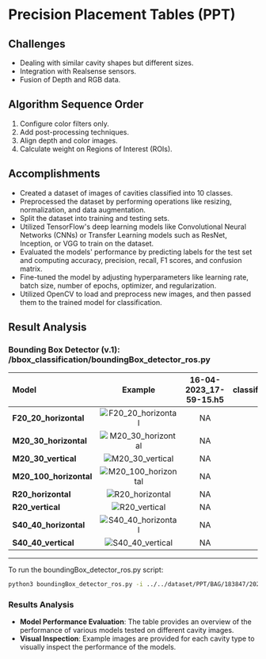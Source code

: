 # Precision Placement Tables (PPT)

## Challenges
- Dealing with similar cavity shapes but different sizes.
- Integration with Realsense sensors.
- Fusion of Depth and RGB data.

## Algorithm Sequence Order
1. Configure color filters only.
2. Add post-processing techniques.
3. Align depth and color images.
4. Calculate weight on Regions of Interest (ROIs).

## Accomplishments
- Created a dataset of images of cavities classified into 10 classes.
- Preprocessed the dataset by performing operations like resizing, normalization, and data augmentation.
- Split the dataset into training and testing sets.
- Utilized TensorFlow's deep learning models like Convolutional Neural Networks (CNNs) or Transfer Learning models such as ResNet, Inception, or VGG to train on the dataset.
- Evaluated the models' performance by predicting labels for the test set and computing accuracy, precision, recall, F1 scores, and confusion matrix.
- Fine-tuned the model by adjusting hyperparameters like learning rate, batch size, number of epochs, optimizer, and regularization.
- Utilized OpenCV to load and preprocess new images, and then passed them to the trained model for classification.

## Result Analysis

### Bounding Box Detector (v.1): /bbox_classification/boundingBox_detector_ros.py

| Model | Example | 16-04-2023_17-59-15.h5 | classification_VGG16.h5 | EfficientNetV2B0_v1.h5 | EfficientNetV2B0_v2.h5 | MobileNetV2_v2.h5 | Pretrained_EfficientNetB0.h5 | VGG16_v1.h5 | VGG16_v2.h5 |
| :--- | :---: | :---: | :---: | :---: | :---: | :---: | :---: | :---: | :---: |
| **F20_20_horizontal**| ![F20_20_horizontal](../dataset/PPT/cavity_images_100perCavity/F20_20_horizontal/F20_20_h_001.jpg) | NA | NA | NA | NA | NA | NA | NA | NA |
| **M20_30_horizontal**| ![M20_30_horizontal](../dataset/PPT/cavity_images_100perCavity/M20_30_horizontal/M20_h_001.jpg) | NA | NA | NA | NA | NA | NA | NA | NA |
| **M20_30_vertical**| ![M20_30_vertical](../dataset/PPT/cavity_images_100perCavity/M20_30_vertical/M20_M30_v_001.jpg) | NA | NA | NA | NA | NA | NA | NA | NA |
| **M20_100_horizontal**| ![M20_100_horizontal](../dataset/PPT/cavity_images_100perCavity/M20_100_horizontal/M20_100_h_001.jpg) | NA | NA | NA | NA | NA | NA | NA | NA |
| **R20_horizontal**| ![R20_horizontal](../dataset/PPT/cavity_images_100perCavity/R20_horizontal/R20_h_001.jpg) | NA | NA | NA | NA | NA | NA | NA | NA |
| **R20_vertical**| ![R20_vertical](../dataset/PPT/cavity_images_100perCavity/R20_vertical/R20_v_001.jpg) | NA | NA | NA | NA | NA | NA | NA | NA |
| **S40_40_horizontal**| ![S40_40_horizontal](../dataset/PPT/cavity_images_100perCavity/S40_40_horizontal/S40_40_h_001.jpg) | NA | NA | NA | NA | NA | NA | NA | NA |
| **S40_40_vertical**| ![S40_40_vertical](../dataset/PPT/cavity_images_100perCavity/S40_40_vertical/S40_40_v_001.jpg) | NA | NA | NA | NA | NA | NA | NA | NA |

---

To run the boundingBox_detector_ros.py script:
```bash
python3 boundingBox_detector_ros.py -i ../../dataset/PPT/BAG/183847/20230315_183847.bag -m models/MobileNetV2_v2.h5
```

### Results Analysis
- **Model Performance Evaluation**: The table provides an overview of the performance of various models tested on different cavity images.
- **Visual Inspection**: Example images are provided for each cavity type to visually inspect the performance of the models.
